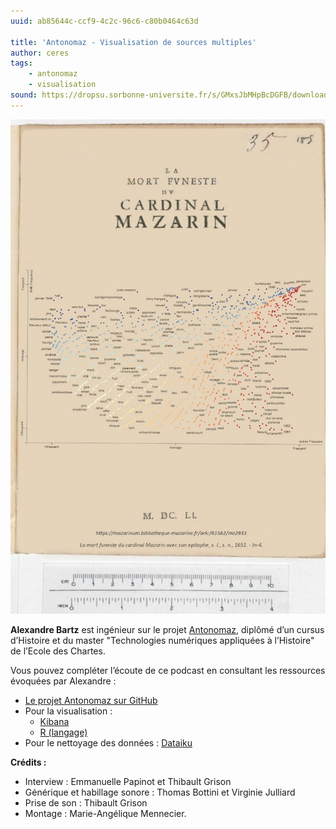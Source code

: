```yaml
---
uuid: ab85644c-ccf9-4c2c-96c6-c80b0464c63d

title: 'Antonomaz - Visualisation de sources multiples'
author: ceres
tags:
    - antonomaz
    - visualisation
sound: https://dropsu.sorbonne-universite.fr/s/GMxsJbMHpBcDGFB/download/Alexandre_antonomaz.mp3
---
```


![](antonomaz.jpg)

**Alexandre Bartz** est ingénieur sur le projet [Antonomaz](../../cards_projets/2022-12-10_antonomaz/), diplômé d’un cursus d’Histoire et du master "Technologies numériques appliquées à l’Histoire" de l’Ecole des Chartes.

Vous pouvez compléter l’écoute de ce podcast en consultant les ressources évoquées par Alexandre :

- [Le projet Antonomaz sur GitHub](https://github.com/Antonomaz)
- Pour la visualisation :
  - [Kibana](https://www.elastic.co/fr/kibana/)
  - [R (langage)](https://openclassrooms.com/fr/courses/4525256-initiez-vous-au-langage-r-pour-analyser-vos-donnees)
- Pour le nettoyage des données : [Dataiku](https://www.dataiku.com/)

**Crédits :**

- Interview : Emmanuelle Papinot et Thibault Grison
- Générique et habillage sonore : Thomas Bottini et Virginie Julliard
- Prise de son : Thibault Grison
- Montage : Marie-Angélique Mennecier.